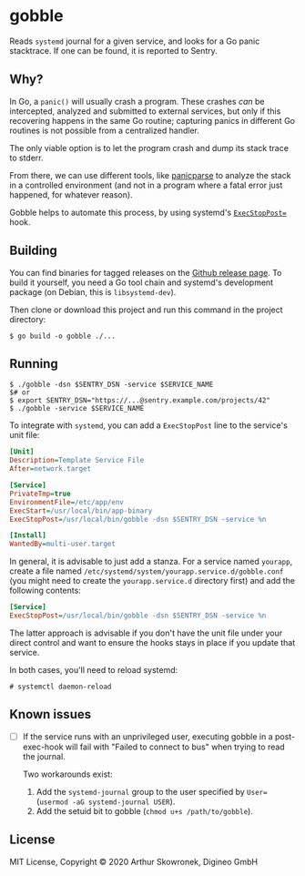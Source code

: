 # gobble

Reads `systemd` journal for a given service, and looks for a Go panic
stacktrace. If one can be found, it is reported to Sentry.


## Why?

In Go, a `panic()` will usually crash a program. These crashes *can* be
intercepted, analyzed and submitted to external services, but only if
this recovering happens in the same Go routine; capturing panics in
different Go routines is not possible from a centralized handler.

The only viable option is to let the program crash and dump its stack
trace to stderr.

From there, we can use different tools, like [panicparse][] to analyze
the stack in a controlled environment (and not in a program where a fatal
error just happened, for whatever reason).

Gobble helps to automate this process, by using systemd's
[`ExecStopPost=`][ExecStopPost] hook.

[panicparse]: github.com/maruel/panicparse
[ExecStopPost]: https://www.freedesktop.org/software/systemd/man/systemd.service.html#ExecStopPost=


## Building

You can find binaries for tagged releases on the [Github release page][].
To build it yourself, you need a Go tool chain and systemd's development
package (on Debian, this is `libsystemd-dev`).

Then clone or download this project and run this command in the project
directory:

```console
$ go build -o gobble ./...
```

[Github release page]: https://github.com/digineo/gobble/releases


## Running

```console
$ ./gobble -dsn $SENTRY_DSN -service $SERVICE_NAME
$# or
$ export SENTRY_DSN="https://...@sentry.example.com/projects/42"
$ ./gobble -service $SERVICE_NAME
```

To integrate with `systemd`, you can add a `ExecStopPost` line to
the service's unit file:

```ini
[Unit]
Description=Template Service File
After=network.target

[Service]
PrivateTmp=true
EnvironmentFile=/etc/app/env
ExecStart=/usr/local/bin/app-binary
ExecStopPost=/usr/local/bin/gobble -dsn $SENTRY_DSN -service %n

[Install]
WantedBy=multi-user.target
```

In general, it is advisable to just add a stanza. For a service named
`yourapp`, create a file named `/etc/systemd/system/yourapp.service.d/gobble.conf`
(you might need to create the `yourapp.service.d` directory first) and
add the following contents:

```ini
[Service]
ExecStopPost=/usr/local/bin/gobble -dsn $SENTRY_DSN -service %n
```

The latter approach is advisable if you don't have the unit file under
your direct control and want to ensure the hooks stays in place if you
update that service.

In both cases, you'll need to reload systemd:

```console
# systemctl daemon-reload
```

## Known issues

- [ ] If the service runs with an unprivileged user, executing gobble
  in a post-exec-hook will fail with "Failed to connect to bus" when
  trying to read the journal.

  Two workarounds exist:

  1. Add the `systemd-journal` group to the user specified by `User=`
     (`usermod -aG systemd-journal USER`).
  2. Add the setuid bit to gobble (`chmod u+s /path/to/gobble`).


## License

MIT License, Copyright © 2020 Arthur Skowronek, Digineo GmbH
